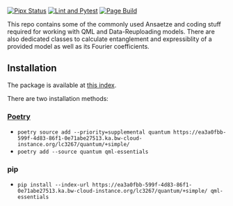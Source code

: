 [![Pipx Status](https://servers.stroblme.de/api/badge/3/uptime/72?color=%2331c754&labelColor=%233f4850)](https://servers.stroblme.de/status/open) [![Lint and Pytest](https://github.com/cirKITers/qml-essentials/actions/workflows/python-app.yml/badge.svg)](https://github.com/cirKITers/qml-essentials/actions/workflows/python-app.yml) [![Page Build](https://github.com/cirKITers/qml-essentials/actions/workflows/pages/pages-build-deployment/badge.svg)](https://github.com/cirKITers/qml-essentials/actions/workflows/pages/pages-build-deployment)

This repo contains some of the commonly used Ansaetze and coding stuff required for working with QML and Data-Reuploading models.
There are also dedicated classes to calculate entanglement and expressiblity of a provided model as well as its Fourier coefficients.

## Installation

The package is available at [this index](https://ea3a0fbb-599f-4d83-86f1-0e71abe27513.ka.bw-cloud-instance.org/lc3267/quantum).

There are two installation methods:

### [Poetry](https://python-poetry.org/)

- `poetry source add --priority=supplemental quantum https://ea3a0fbb-599f-4d83-86f1-0e71abe27513.ka.bw-cloud-instance.org/lc3267/quantum/+simple/`
- `poetry add --source quantum qml-essentials`

### pip

- `pip install --index-url https://ea3a0fbb-599f-4d83-86f1-0e71abe27513.ka.bw-cloud-instance.org/lc3267/quantum/+simple/ qml-essentials`
